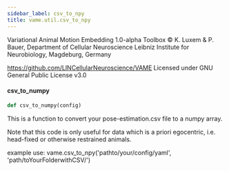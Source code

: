 ```yaml
---
sidebar_label: csv_to_npy
title: vame.util.csv_to_npy
---
```


Variational Animal Motion Embedding 1.0-alpha Toolbox
© K. Luxem &amp; P. Bauer, Department of Cellular Neuroscience
Leibniz Institute for Neurobiology, Magdeburg, Germany

https://github.com/LINCellularNeuroscience/VAME
Licensed under GNU General Public License v3.0

#### csv\_to\_numpy

```python
def csv_to_numpy(config)
```

This is a function to convert your pose-estimation.csv file to a numpy array.

Note that this code is only useful for data which is a priori egocentric, i.e. head-fixed
or otherwise restrained animals.

example use:
vame.csv_to_npy(&#x27;pathto/your/config/yaml&#x27;, &#x27;path/toYourFolderwithCSV/&#x27;)

